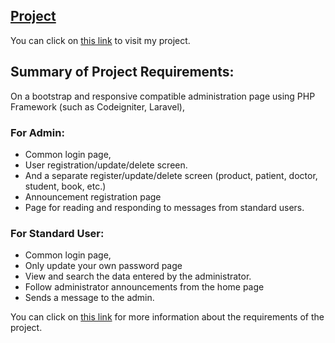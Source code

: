 ## [Project](https://github.com/BeratBilgic/IBP-Course-Project)
You can click on [this link](https://github.com/BeratBilgic/IBP-Course-Project) to visit my project.

## Summary of Project Requirements: 
On  a  bootstrap  and  responsive  compatible  administration  page  using  PHP  Framework  (such  as 
Codeigniter, Laravel),  
### For Admin:
- Common login page,  
- User registration/update/delete screen. 
- And a separate register/update/delete screen (product, patient, doctor, student, book, etc.) 
- Announcement registration page 
- Page for reading and responding to messages from standard users. 
 
### For Standard User: 
- Common login page,  
- Only update your own password page 
- View and search the data entered by the administrator. 
- Follow administrator announcements from the home page 
- Sends a message to the admin. 

You can click on [this link](https://github.com/BeratBilgic/IBP-Course-Project/blob/main/IBP_Course_Project_Information.pdf) for more information about the requirements of the project.
